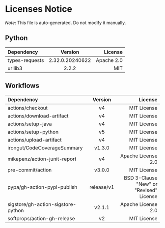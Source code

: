 # Licenses Notice
*Note*: This file is auto-generated. Do not modify it manually.
## Python
| Dependency | Version | License |
|:-----------|:-------:|--------:|
|types-requests|2.32.0.20240622|Apache 2.0|
|urllib3|2.2.2|MIT|
## Workflows
| Dependency | Version | License |
|:-----------|:-------:|--------:|
|actions/checkout|v4|MIT License|
|actions/download-artifact|v4|MIT License|
|actions/setup-java|v4|MIT License|
|actions/setup-python|v5|MIT License|
|actions/upload-artifact|v4|MIT License|
|irongut/CodeCoverageSummary|v1.3.0|MIT License|
|mikepenz/action-junit-report|v4|Apache License 2.0|
|pre-commit/action|v3.0.0|MIT License|
|pypa/gh-action-pypi-publish|release/v1|BSD 3-Clause "New" or "Revised" License|
|sigstore/gh-action-sigstore-python|v2.1.1|Apache License 2.0|
|softprops/action-gh-release|v2|MIT License|